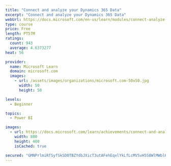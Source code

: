 ```yaml
---
title: "Connect and analyze your Dynamics 365 Data​"
excerpt: "Connect and analyze your Dynamics 365 Data​"
webUrl: https://docs.microsoft.com/en-us/learn/modules/connect-analyze-dynamics-365-data/
type: course
price: Free
length: PT57M
ratings:
  count: 943
  average: 4.6373277
heat: 56

provider:
  name: Microsoft Learn
  domain: microsoft.com
  images:
    - url: /assets/images/organizations/microsoft.com-50x50.jpg
      width: 50
      height: 50

levels:
  - Beginner

topics:
  - Power BI

images:
  - url: https://docs.microsoft.com/learn/achievements/connect-and-analyze-your-microsoft-dynamics-365-data-social.png
    width: 800
    height: 400
    isCached: true

secured: "GMNPrlmiRfSyfSkSD0TBZYdbJXicT3utAFehEqxlYkLfLcMV5vH5S8WlMWblHoc0uHUuewwMiCKAwYpEooMhzHZSQhxt+K1Jsd77Cl6IyuytLtgt9g7aom/K6VVuS6R8aRkbQDmHBGyoOa8p0n7pCJw6HQdYr1IUIJxzTA41vvQfnd2qw/sLiEcjpI0YbwSJOPjzzpjDjafVUi/QL3IRJkX6zSTVz5fe01YItv+qcjit7aiUxodzwH7UkicMGwnz0hlQDOIFLwtWNM0ZLX0lMnBXXYRuKmiKRiHgwm+wlTQ4y+pNq2M2X0BhaZJeB+nF1n/rpp4GiQpSTRwdLxndvbpoVcMNorlWqeVHCTJojgktVlniHQiuTxbHkuLuKKwhdxPkNLtWbc792/3XHdW5HQ==;6aCbTlMYCMglg5LmrdroVw=="
---
```


